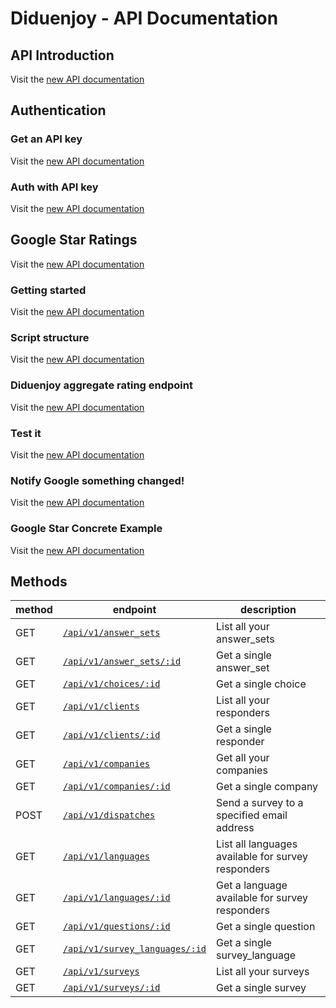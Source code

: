 # Diduenjoy - API Documentation

## API Introduction

Visit the [new API documentation](https://diduenjoy.github.io/docs/#introduction)

## Authentication

### Get an API key

Visit the [new API documentation](https://diduenjoy.github.io/docs/#get-an-api-key)

### Auth with API key

Visit the [new API documentation](https://diduenjoy.github.io/docs/#auth-with-api-key)

## Google Star Ratings

Visit the [new API documentation](https://diduenjoy.github.io/docs/#google-star-ratings)

### Getting started

Visit the [new API documentation](https://diduenjoy.github.io/docs/#getting-started)

### Script structure

Visit the [new API documentation](https://diduenjoy.github.io/docs/#script-structure)

### Diduenjoy aggregate rating endpoint

Visit the [new API documentation](https://diduenjoy.github.io/docs/#diduenjoy-aggregate-rating-endpoint)

### Test it

Visit the [new API documentation](https://diduenjoy.github.io/docs/#test-it)

### Notify Google something changed!

Visit the [new API documentation](https://diduenjoy.github.io/docs/#notify-google-something-changed)

### Google Star Concrete Example

Visit the [new API documentation](https://diduenjoy.github.io/docs/#google-star-concrete-example)


## Methods

method | endpoint | description
------ | -------- | -----------
GET  | [`/api/v1/answer_sets`](https://diduenjoy.github.io/docs/#get-code-answer_sets-code) | List all your answer_sets
GET  | [`/api/v1/answer_sets/:id`](https://diduenjoy.github.io/docs/#get-code-answer_sets-id-code) | Get a single answer_set
GET | [`/api/v1/choices/:id`](https://diduenjoy.github.io/docs/#get-code-choices-id-code) | Get a single choice
GET | [`/api/v1/clients`](https://diduenjoy.github.io/docs/#get-code-clients-code) | List all your responders
GET | [`/api/v1/clients/:id`](https://diduenjoy.github.io/docs/#get-code-clients-id-code) | Get a single responder
GET | [`/api/v1/companies`](https://diduenjoy.github.io/docs/#get-code-companies-code) | Get all your companies
GET | [`/api/v1/companies/:id`](https://diduenjoy.github.io/docs/#get-code-companies-id-code) | Get a single company
POST | [`/api/v1/dispatches`](https://diduenjoy.github.io/docs/#post-code-dispatches-code) | Send a survey to a specified email address
GET | [`/api/v1/languages`](https://diduenjoy.github.io/docs/#get-code-languages-code) | List all languages available for survey responders
GET | [`/api/v1/languages/:id`](https://diduenjoy.github.io/docs/#get-code-languages-id-code) | Get a language available for survey responders
GET | [`/api/v1/questions/:id`](https://diduenjoy.github.io/docs/#get-code-questions-id-code) | Get a single question
GET | [`/api/v1/survey_languages/:id`](https://diduenjoy.github.io/docs/#get-code-survey_languages-id-code) | Get a single survey_language
GET | [`/api/v1/surveys`](https://diduenjoy.github.io/docs/#get-code-surveys-code) | List all your surveys
GET | [`/api/v1/surveys/:id`](https://diduenjoy.github.io/docs/#get-code-surveys-id-code) | Get a single survey
